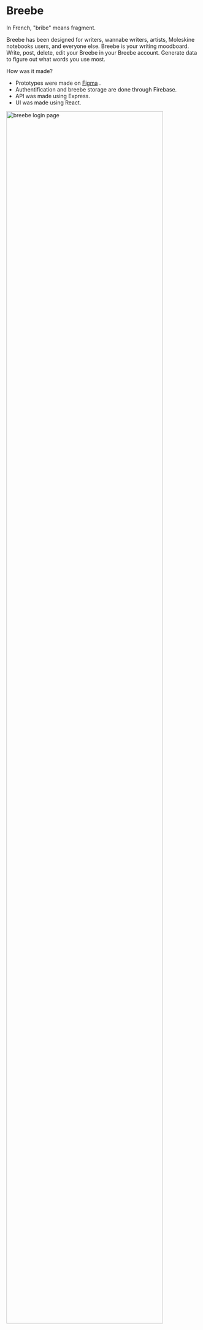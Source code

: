 # Breebe

In French, "bribe" means fragment.

Breebe has been designed for writers, wannabe writers, artists, Moleskine notebooks users, and everyone else. 
Breebe is your writing moodboard. Write, post, delete, edit your Breebe in your Breebe account. Generate data to figure out what words you use most.

How was it made?

- Prototypes were made on [Figma](https://www.figma.com/file/LFdoKzLKe4E2Y4FBSKVRiQ/Breebe?node-id=12%3A23) . 
- Authentification and breebe storage are done through Firebase. 
- API was made using Express.
- UI was made using React.

<img src="https://db3pap004files.storage.live.com/y4mkB-l1GOCdeIgV0C_6DedXnBd903Op9KXUWUJF8tUTj2C0fTGXwCSkeUrjKpVd7j0mEW7b6zxq8ogdbi1WMXke0FirhWTW7nJ6YNJFS-L6Aj5HFBwRhy2gttSTiEhWrtsZ8jmII_z62EMlugYx-PPDnyVWnSn40eJe7T0s-xXZYCrVHUDFnmHFrV7Snh-cXe9?width=1427&height=1024&cropmode=none" alt="breebe login page" width="90%">
